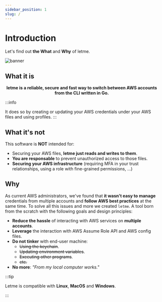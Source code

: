 ```yaml
---
sidebar_position: 1
slug: /
---
```


# Introduction

Let's find out **the What** and **Why** of letme.

![banner](/img/letme-banner.webp)


## What it is

<p align="center"><b>letme is a reliable, secure and fast way to switch between AWS accounts from the CLI written in Go.</b></p>

:::info

It does so by creating or updating your AWS credentials under your AWS files and using profiles.
:::



## What it's not
This software is **NOT** intended for:

- Securing your AWS files, **letme just reads and writes to them**.
- **You are responsable** to prevent unauthorized access to those files.
- **Securing your AWS infrastructure** (requiring MFA in your trust relationships, using a role with fine-grained permissions, ...)


## Why

As current AWS administrators, we've found that **it wasn't easy to manage** credentials from multiple accounts and **follow AWS best practices** at the same time. To solve all this issues and more we created
`letme`. A tool born from the scratch with the following goals and design principles:

- **Reduce the hassle** of interacting with AWS services on **multiple accounts**.
- **Leverage** the interaction with AWS Assume Role API and AWS config files.
- **Do not tinker** with end-user machine:
    - ~~Using the keychain~~.
    - ~~Updating environment variables~~.
    - ~~Executing other programs~~.
    - ~~etc.~~
- **No more**: _"From my local computer works."_

:::tip 

Letme is compatible with **Linux**, **MacOS** and **Windows**.

:::

